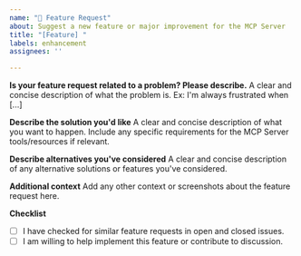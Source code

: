 ```yaml
---
name: "🚀 Feature Request"
about: Suggest a new feature or major improvement for the MCP Server
title: "[Feature] "
labels: enhancement
assignees: ''

---
```


**Is your feature request related to a problem? Please describe.**
A clear and concise description of what the problem is. Ex: I'm always frustrated when [...]

**Describe the solution you'd like**
A clear and concise description of what you want to happen. Include any specific requirements for the MCP Server tools/resources if relevant.

**Describe alternatives you've considered**
A clear and concise description of any alternative solutions or features you've considered.

**Additional context**
Add any other context or screenshots about the feature request here.

**Checklist**
- [ ] I have checked for similar feature requests in open and closed issues.
- [ ] I am willing to help implement this feature or contribute to discussion.